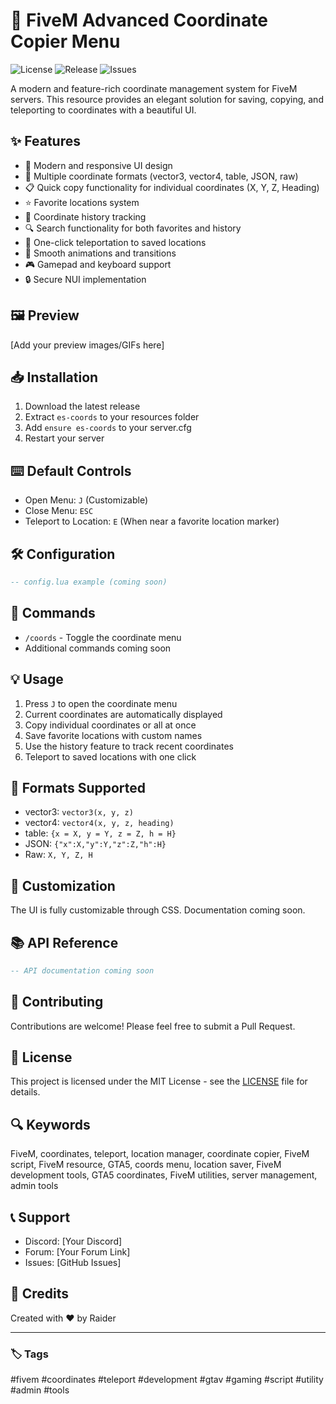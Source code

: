 # 🎯 FiveM Advanced Coordinate Copier Menu

![License](https://img.shields.io/github/license/Raider/es-coords)
![Release](https://img.shields.io/github/v/release/Raider/es-coords)
![Issues](https://img.shields.io/github/issues/Raider/es-coords)

A modern and feature-rich coordinate management system for FiveM servers. This resource provides an elegant solution for saving, copying, and teleporting to coordinates with a beautiful UI.

## ✨ Features

- 🎨 Modern and responsive UI design
- 💾 Multiple coordinate formats (vector3, vector4, table, JSON, raw)
- 📋 Quick copy functionality for individual coordinates (X, Y, Z, Heading)
- ⭐ Favorite locations system
- 📜 Coordinate history tracking
- 🔍 Search functionality for both favorites and history
- 🎯 One-click teleportation to saved locations
- 🌈 Smooth animations and transitions
- 🎮 Gamepad and keyboard support
- 🔒 Secure NUI implementation

## 🖼️ Preview
[Add your preview images/GIFs here]

## 📥 Installation

1. Download the latest release
2. Extract `es-coords` to your resources folder
3. Add `ensure es-coords` to your server.cfg
4. Restart your server

## ⌨️ Default Controls

- Open Menu: `J` (Customizable)
- Close Menu: `ESC`
- Teleport to Location: `E` (When near a favorite location marker)

## 🛠️ Configuration

```lua
-- config.lua example (coming soon)
```

## 🔧 Commands

- `/coords` - Toggle the coordinate menu
- Additional commands coming soon

## 💡 Usage

1. Press `J` to open the coordinate menu
2. Current coordinates are automatically displayed
3. Copy individual coordinates or all at once
4. Save favorite locations with custom names
5. Use the history feature to track recent coordinates
6. Teleport to saved locations with one click

## 🔄 Formats Supported

- vector3: `vector3(x, y, z)`
- vector4: `vector4(x, y, z, heading)`
- table: `{x = X, y = Y, z = Z, h = H}`
- JSON: `{"x":X,"y":Y,"z":Z,"h":H}`
- Raw: `X, Y, Z, H`

## 🎨 Customization

The UI is fully customizable through CSS. Documentation coming soon.

## 📚 API Reference

```lua
-- API documentation coming soon
```

## 🤝 Contributing

Contributions are welcome! Please feel free to submit a Pull Request.

## 📝 License

This project is licensed under the MIT License - see the [LICENSE](LICENSE) file for details.

## 🔍 Keywords

FiveM, coordinates, teleport, location manager, coordinate copier, FiveM script, FiveM resource, GTA5, coords menu, location saver, FiveM development tools, GTA5 coordinates, FiveM utilities, server management, admin tools

## 📞 Support

- Discord: [Your Discord]
- Forum: [Your Forum Link]
- Issues: [GitHub Issues]

## 🌟 Credits

Created with ❤️ by Raider

---

### 🏷️ Tags

#fivem #coordinates #teleport #development #gtav #gaming #script #utility #admin #tools 